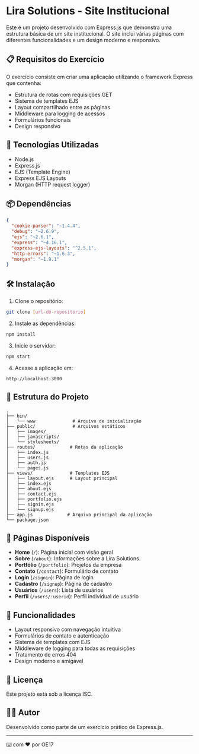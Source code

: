# Lira Solutions - Site Institucional

Este é um projeto desenvolvido com Express.js que demonstra uma estrutura básica de um site institucional. O site inclui várias páginas com diferentes funcionalidades e um design moderno e responsivo.

## 📋 Requisitos do Exercício

O exercício consiste em criar uma aplicação utilizando o framework Express que contenha:
- Estrutura de rotas com requisições GET
- Sistema de templates EJS
- Layout compartilhado entre as páginas
- Middleware para logging de acessos
- Formulários funcionais
- Design responsivo

## 🚀 Tecnologias Utilizadas

- Node.js
- Express.js
- EJS (Template Engine)
- Express EJS Layouts
- Morgan (HTTP request logger)

## 📦 Dependências

```json
{
  "cookie-parser": "~1.4.4",
  "debug": "~2.6.9",
  "ejs": "~2.6.1",
  "express": "~4.16.1",
  "express-ejs-layouts": "^2.5.1",
  "http-errors": "~1.6.3",
  "morgan": "~1.9.1"
}
```

## 🛠️ Instalação

1. Clone o repositório:
```bash
git clone [url-do-repositorio]
```

2. Instale as dependências:
```bash
npm install
```

3. Inicie o servidor:
```bash
npm start
```

4. Acesse a aplicação em:
```
http://localhost:3000
```

## 📂 Estrutura do Projeto

```
.
├── bin/
│   └── www              # Arquivo de inicialização
├── public/              # Arquivos estáticos
│   ├── images/
│   ├── javascripts/
│   └── stylesheets/
├── routes/             # Rotas da aplicação
│   ├── index.js
│   ├── users.js
│   ├── auth.js
│   └── pages.js
├── views/              # Templates EJS
│   ├── layout.ejs      # Layout principal
│   ├── index.ejs
│   ├── about.ejs
│   ├── contact.ejs
│   ├── portfolio.ejs
│   ├── signin.ejs
│   └── signup.ejs
├── app.js             # Arquivo principal da aplicação
└── package.json
```

## 📱 Páginas Disponíveis

- **Home** (`/`): Página inicial com visão geral
- **Sobre** (`/about`): Informações sobre a Lira Solutions
- **Portfólio** (`/portfolio`): Projetos da empresa
- **Contato** (`/contact`): Formulário de contato
- **Login** (`/signin`): Página de login
- **Cadastro** (`/signup`): Página de cadastro
- **Usuários** (`/users`): Lista de usuários
- **Perfil** (`/users/:userid`): Perfil individual de usuário

## 💼 Funcionalidades

- Layout responsivo com navegação intuitiva
- Formulários de contato e autenticação
- Sistema de templates com EJS
- Middleware de logging para todas as requisições
- Tratamento de erros 404
- Design moderno e amigável

## 📄 Licença

Este projeto está sob a licença ISC.

## 👨‍💻 Autor

Desenvolvido como parte de um exercício prático de Express.js.

---

⌨️ com ❤️ por OE17
